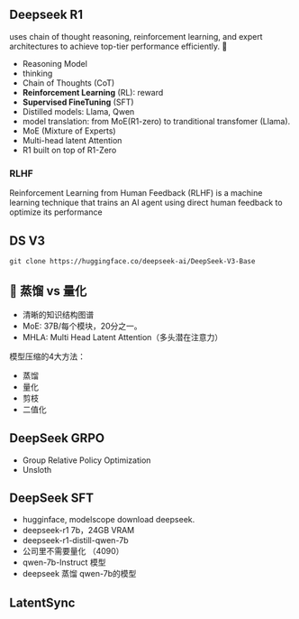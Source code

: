 ## Deepseek R1

uses chain of thought reasoning, reinforcement learning, and expert architectures to achieve top-tier performance efficiently. 🚀

- Reasoning Model
- thinking
- Chain of Thoughts (CoT)
- **Reinforcement Learning** (RL): reward
- **Supervised FineTuning** (SFT)
- Distilled models: Llama, Qwen
- model translation: from MoE(R1-zero) to tranditional transfomer (Llama).
- MoE (Mixture of Experts)
- Multi-head latent Attention
- R1 built on top of R1-Zero

### RLHF

Reinforcement Learning from Human Feedback (RLHF) is a machine learning technique that trains an AI agent using direct human feedback to optimize its performance

## DS V3

`git clone https://huggingface.co/deepseek-ai/DeepSeek-V3-Base`

## 🥃 蒸馏 vs 量化

- 清晰的知识结构图谱
- MoE: 37B/每个模块，20分之一。
- MHLA: Multi Head Latent Attention（多头潜在注意力）

模型压缩的4大方法：

- 蒸馏
- 量化
- 剪枝
- 二值化

## DeepSeek GRPO

- Group Relative Policy Optimization
- Unsloth


## DeepSeek SFT

- hugginface, modelscope download deepseek.
- deepseek-r1 7b，24GB VRAM
- deepseek-r1-distill-qwen-7b
- 公司里不需要量化 （4090）
- qwen-7b-Instruct 模型
- deepseek 蒸馏 qwen-7b的模型

## LatentSync
